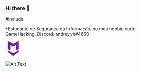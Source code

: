 ### Hi there 👋

<!--
**andreyyh/andreyyh** is a ✨ _special_ ✨ repository because its `README.md` (this file) appears on your GitHub profile.

Here are some ideas to get you started: 

- 🔭 I’m currently working on ...
- 🌱 I’m currently learning ...
- 👯 I’m looking to collaborate on ...
- 🤔 I’m looking for help with ...
- 💬 Ask me about ...
- 📫 How to reach me: ...
- 😄 Pronouns: ...
- ⚡ Fun fact: ...
-->
#include 


•Estudante de Segurança da Informação, no meu hobbie curto GameHacking.
Discord: andreyyh#4668

![alt text](https://github.com/adam-p/markdown-here/raw/master/src/common/images/icon48.png "Logo Title Text 1")

![Alt Text](https://media.giphy.com/media/vFKqnCdLPNOKc/giphy.gif)

